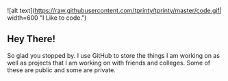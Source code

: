 ![alt text](https://raw.githubusercontent.com/tprinty/tprinty/master/code.gif| width=600 "I Like to code.")


## Hey There!

So glad you stopped by. I use GitHub to store the things I am working on as well as projects that I am working on with friends and colleges. Some of these are public and some are private. 


<!--
**tprinty/tprinty** is a ✨ _special_ ✨ repository because its `README.md` (this file) appears on your GitHub profile.

Here are some ideas to get you started:

- 🔭 I’m currently working on ...
- 🌱 I’m currently learning ...
- 👯 I’m looking to collaborate on ...
- 🤔 I’m looking for help with ...
- 💬 Ask me about ...
- 📫 How to reach me: ...
- 😄 Pronouns: ...
- ⚡ Fun fact: ...
-->
